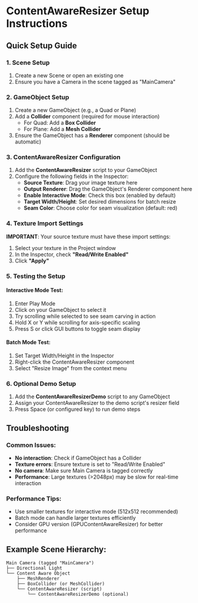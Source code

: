 # ContentAwareResizer Setup Instructions

## Quick Setup Guide

### 1. Scene Setup
1. Create a new Scene or open an existing one
2. Ensure you have a Camera in the scene tagged as "MainCamera"

### 2. GameObject Setup
1. Create a new GameObject (e.g., a Quad or Plane)
2. Add a **Collider** component (required for mouse interaction)
   - For Quad: Add a **Box Collider**
   - For Plane: Add a **Mesh Collider** 
3. Ensure the GameObject has a **Renderer** component (should be automatic)

### 3. ContentAwareResizer Configuration
1. Add the **ContentAwareResizer** script to your GameObject
2. Configure the following fields in the Inspector:
   - **Source Texture**: Drag your image texture here
   - **Output Renderer**: Drag the GameObject's Renderer component here
   - **Enable Interactive Mode**: Check this box (enabled by default)
   - **Target Width/Height**: Set desired dimensions for batch resize
   - **Seam Color**: Choose color for seam visualization (default: red)

### 4. Texture Import Settings
**IMPORTANT**: Your source texture must have these import settings:
1. Select your texture in the Project window
2. In the Inspector, check **"Read/Write Enabled"**
3. Click **"Apply"**

### 5. Testing the Setup

#### Interactive Mode Test:
1. Enter Play Mode
2. Click on your GameObject to select it
3. Try scrolling while selected to see seam carving in action
4. Hold X or Y while scrolling for axis-specific scaling
5. Press S or click GUI buttons to toggle seam display

#### Batch Mode Test:
1. Set Target Width/Height in the Inspector
2. Right-click the ContentAwareResizer component
3. Select "Resize Image" from the context menu

### 6. Optional Demo Setup
1. Add the **ContentAwareResizerDemo** script to any GameObject
2. Assign your ContentAwareResizer to the demo script's resizer field
3. Press Space (or configured key) to run demo steps

## Troubleshooting

### Common Issues:
- **No interaction**: Check if GameObject has a Collider
- **Texture errors**: Ensure texture is set to "Read/Write Enabled"
- **No camera**: Make sure Main Camera is tagged correctly
- **Performance**: Large textures (>2048px) may be slow for real-time interaction

### Performance Tips:
- Use smaller textures for interactive mode (512x512 recommended)
- Batch mode can handle larger textures efficiently
- Consider GPU version (GPUContentAwareResizer) for better performance

## Example Scene Hierarchy:
```
Main Camera (tagged "MainCamera")
├── Directional Light  
└── Content Aware Object
    ├── MeshRenderer
    ├── BoxCollider (or MeshCollider)
    └── ContentAwareResizer (script)
        └── ContentAwareResizerDemo (optional)
```